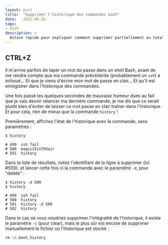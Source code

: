```yaml
---
layout: post
title:  "Supprimer l'historique des commandes bash"
date:   2015-08-26
tags:
- bash
description: >
  Astuce rapide pour expliquer comment supprimer partiellement ou totalement l'historique des commandes bash.
---
```


## CTRL+Z

Il m'arrive parfois de taper un mot de passe dans un shell Bash, avant de me rendre compte que ma commande précédente (probablement un `ssh`) a échoué...
Et que je viens d'écrire mon mot de passe en clair...
Et qu'il est enregistrer dans l'historique des commandes.

Une fois passé les quelques secondes de mauvaise humeur dues au fait que je vais devoir relancer ma dernière commande, je me dis que ce serait plutôt bien d'éviter de laisser ce mot passe en clair traîner dans l'historique. Et pour cela, rien de mieux que la commande `history` !

Premièrement, affichez l'état de l'historique avec la commande, sans paramètres :

    $ history

    # 499  ssh fail
    # 500  magic15in7H3air
    # 501  history

Dans la liste de résultats, notez l'identifiant de la ligne à supprimer (ici #500), et lancer cette fois ci la commande avec le paramètre `-d`, pour "delete" :

    $ history -d 500
    $ history

    # 499  ssh fail
    # 500  history
    # 501  history -d 500
    # 502  history

Dans le cas où vous voudriez supprimer l'intégralité de l'historique, il existe le paramètre `-c` (pour clear), mais le plus sûr est encore de supprimer manuellement le fichier où l'historique est stocké :

    rm ~/.bash_history